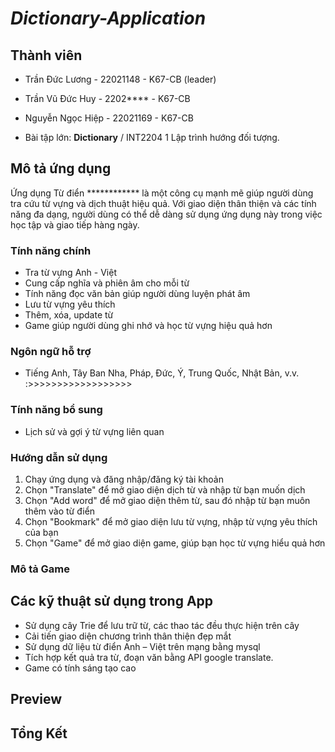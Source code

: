 # ***Dictionary-Application***

## **Thành viên**

+ Trần Đức Lương - 22021148 - K67-CB (leader)
+ Trần Vũ Đức Huy - 2202**** - K67-CB
+ Nguyễn Ngọc Hiệp - 22021169 - K67-CB

+ Bài tập lớn: **Dictionary** / INT2204 1	Lập trình hướng đối tượng.


## **Mô tả ứng dụng**
Ứng dụng Từ điển ************ là một công cụ mạnh mẽ giúp người dùng tra cứu từ vựng và dịch thuật hiệu quả. Với giao diện thân thiện và các tính năng đa dạng, người dùng có thể dễ dàng sử dụng ứng dụng này trong việc học tập và giao tiếp hàng ngày.

### Tính năng chính
- Tra từ vựng Anh - Việt
- Cung cấp nghĩa và phiên âm cho mỗi từ
- Tính năng đọc văn bản giúp người dùng luyện phát âm
- Lưu từ vựng yêu thích
- Thêm, xóa, update từ
- Game giúp người dùng ghi nhớ và học từ vựng hiệu quả hơn

### Ngôn ngữ hỗ trợ
- Tiếng Anh, Tây Ban Nha, Pháp, Đức, Ý, Trung Quốc, Nhật Bản, v.v.
:>>>>>>>>>>>>>>>>>>
### Tính năng bổ sung
- Lịch sử và gợi ý từ vựng liên quan

### Hướng dẫn sử dụng
1. Chạy ứng dụng và đăng nhập/đăng ký tài khoản
2. Chọn "Translate" để mở giao diện dịch từ và nhập từ bạn muốn dịch
3. Chọn "Add word" để mở giao diện thêm từ, sau đó nhập từ bạn muôn thêm vào từ điển
4. Chọn "Bookmark" để mở giao diện lưu từ vựng, nhập từ vựng yêu thích của bạn
5. Chọn "Game" để mở giao diện game, giúp bạn học từ vựng hiểu quả hơn

### Mô tả Game

## **Các kỹ thuật sử dụng trong App**

- Sử dụng cây Trie để lưu trữ từ, các thao tác đều thực hiện trên cây
- Cải tiến giao diện chương trình thân thiện đẹp mắt
- Sử dụng dữ liệu từ điển Anh – Việt trên mạng bằng mysql
- Tích hợp kết quả tra từ, đoạn văn bằng API google translate.
- Game có tính sáng tạo cao

## **Preview**


## **Tổng Kết**

